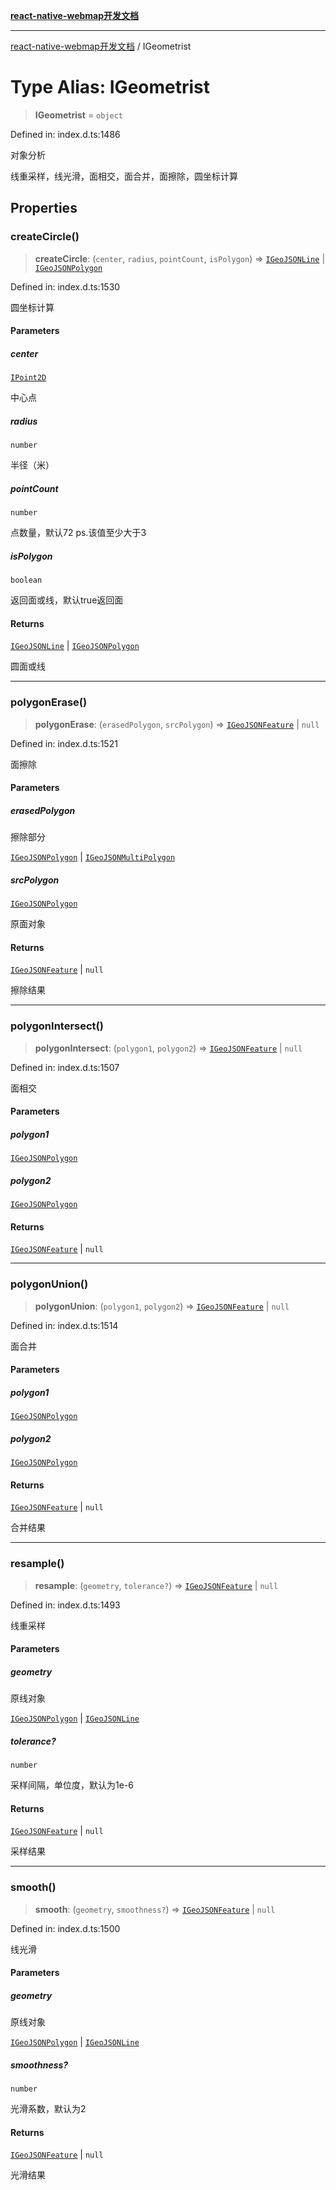 [**react-native-webmap开发文档**](../README.md)

***

[react-native-webmap开发文档](../globals.md) / IGeometrist

# Type Alias: IGeometrist

> **IGeometrist** = `object`

Defined in: index.d.ts:1486

对象分析

线重采样，线光滑，面相交，面合并，面擦除，圆坐标计算

## Properties

### createCircle()

> **createCircle**: (`center`, `radius`, `pointCount`, `isPolygon`) => [`IGeoJSONLine`](../interfaces/IGeoJSONLine.md) \| [`IGeoJSONPolygon`](../interfaces/IGeoJSONPolygon.md)

Defined in: index.d.ts:1530

圆坐标计算

#### Parameters

##### center

[`IPoint2D`](IPoint2D.md)

中心点

##### radius

`number`

半径（米）

##### pointCount

`number`

点数量，默认72 ps.该值至少大于3

##### isPolygon

`boolean`

返回面或线，默认true返回面

#### Returns

[`IGeoJSONLine`](../interfaces/IGeoJSONLine.md) \| [`IGeoJSONPolygon`](../interfaces/IGeoJSONPolygon.md)

圆面或线

***

### polygonErase()

> **polygonErase**: (`erasedPolygon`, `srcPolygon`) => [`IGeoJSONFeature`](../interfaces/IGeoJSONFeature.md) \| `null`

Defined in: index.d.ts:1521

面擦除

#### Parameters

##### erasedPolygon

擦除部分

[`IGeoJSONPolygon`](../interfaces/IGeoJSONPolygon.md) | [`IGeoJSONMultiPolygon`](../interfaces/IGeoJSONMultiPolygon.md)

##### srcPolygon

[`IGeoJSONPolygon`](../interfaces/IGeoJSONPolygon.md)

原面对象

#### Returns

[`IGeoJSONFeature`](../interfaces/IGeoJSONFeature.md) \| `null`

擦除结果

***

### polygonIntersect()

> **polygonIntersect**: (`polygon1`, `polygon2`) => [`IGeoJSONFeature`](../interfaces/IGeoJSONFeature.md) \| `null`

Defined in: index.d.ts:1507

面相交

#### Parameters

##### polygon1

[`IGeoJSONPolygon`](../interfaces/IGeoJSONPolygon.md)

##### polygon2

[`IGeoJSONPolygon`](../interfaces/IGeoJSONPolygon.md)

#### Returns

[`IGeoJSONFeature`](../interfaces/IGeoJSONFeature.md) \| `null`

***

### polygonUnion()

> **polygonUnion**: (`polygon1`, `polygon2`) => [`IGeoJSONFeature`](../interfaces/IGeoJSONFeature.md) \| `null`

Defined in: index.d.ts:1514

面合并

#### Parameters

##### polygon1

[`IGeoJSONPolygon`](../interfaces/IGeoJSONPolygon.md)

##### polygon2

[`IGeoJSONPolygon`](../interfaces/IGeoJSONPolygon.md)

#### Returns

[`IGeoJSONFeature`](../interfaces/IGeoJSONFeature.md) \| `null`

合并结果

***

### resample()

> **resample**: (`geometry`, `tolerance?`) => [`IGeoJSONFeature`](../interfaces/IGeoJSONFeature.md) \| `null`

Defined in: index.d.ts:1493

线重采样

#### Parameters

##### geometry

原线对象

[`IGeoJSONPolygon`](../interfaces/IGeoJSONPolygon.md) | [`IGeoJSONLine`](../interfaces/IGeoJSONLine.md)

##### tolerance?

`number`

采样间隔，单位度，默认为1e-6

#### Returns

[`IGeoJSONFeature`](../interfaces/IGeoJSONFeature.md) \| `null`

采样结果

***

### smooth()

> **smooth**: (`geometry`, `smoothness?`) => [`IGeoJSONFeature`](../interfaces/IGeoJSONFeature.md) \| `null`

Defined in: index.d.ts:1500

线光滑

#### Parameters

##### geometry

原线对象

[`IGeoJSONPolygon`](../interfaces/IGeoJSONPolygon.md) | [`IGeoJSONLine`](../interfaces/IGeoJSONLine.md)

##### smoothness?

`number`

光滑系数，默认为2

#### Returns

[`IGeoJSONFeature`](../interfaces/IGeoJSONFeature.md) \| `null`

光滑结果
